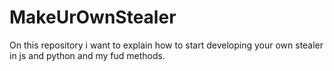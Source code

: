 # MakeUrOwnStealer
On this repository i want to explain how to start developing your own stealer in js and python and my fud methods.
